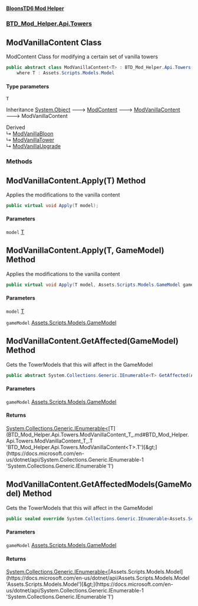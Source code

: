 #### [BloonsTD6 Mod Helper](index.md 'index')
### [BTD_Mod_Helper.Api.Towers](index.md#BTD_Mod_Helper.Api.Towers 'BTD_Mod_Helper.Api.Towers')

## ModVanillaContent<T> Class

ModContent Class for modifying a certain set of vanilla towers

```csharp
public abstract class ModVanillaContent<T> : BTD_Mod_Helper.Api.Towers.ModVanillaContent
    where T : Assets.Scripts.Models.Model
```
#### Type parameters

<a name='BTD_Mod_Helper.Api.Towers.ModVanillaContent_T_.T'></a>

`T`

Inheritance [System.Object](https://docs.microsoft.com/en-us/dotnet/api/System.Object 'System.Object') &#129106; [ModContent](BTD_Mod_Helper.Api.ModContent.md 'BTD_Mod_Helper.Api.ModContent') &#129106; [ModVanillaContent](BTD_Mod_Helper.Api.Towers.ModVanillaContent.md 'BTD_Mod_Helper.Api.Towers.ModVanillaContent') &#129106; ModVanillaContent<T>

Derived  
&#8627; [ModVanillaBloon](BTD_Mod_Helper.Api.Bloons.ModVanillaBloon.md 'BTD_Mod_Helper.Api.Bloons.ModVanillaBloon')  
&#8627; [ModVanillaTower](BTD_Mod_Helper.Api.Towers.ModVanillaTower.md 'BTD_Mod_Helper.Api.Towers.ModVanillaTower')  
&#8627; [ModVanillaUpgrade](BTD_Mod_Helper.Api.Towers.ModVanillaUpgrade.md 'BTD_Mod_Helper.Api.Towers.ModVanillaUpgrade')
### Methods

<a name='BTD_Mod_Helper.Api.Towers.ModVanillaContent_T_.Apply(T)'></a>

## ModVanillaContent<T>.Apply(T) Method

Applies the modifications to the vanilla content

```csharp
public virtual void Apply(T model);
```
#### Parameters

<a name='BTD_Mod_Helper.Api.Towers.ModVanillaContent_T_.Apply(T).model'></a>

`model` [T](BTD_Mod_Helper.Api.Towers.ModVanillaContent_T_.md#BTD_Mod_Helper.Api.Towers.ModVanillaContent_T_.T 'BTD_Mod_Helper.Api.Towers.ModVanillaContent<T>.T')

<a name='BTD_Mod_Helper.Api.Towers.ModVanillaContent_T_.Apply(T,Assets.Scripts.Models.GameModel)'></a>

## ModVanillaContent<T>.Apply(T, GameModel) Method

Applies the modifications to the vanilla content

```csharp
public virtual void Apply(T model, Assets.Scripts.Models.GameModel gameModel);
```
#### Parameters

<a name='BTD_Mod_Helper.Api.Towers.ModVanillaContent_T_.Apply(T,Assets.Scripts.Models.GameModel).model'></a>

`model` [T](BTD_Mod_Helper.Api.Towers.ModVanillaContent_T_.md#BTD_Mod_Helper.Api.Towers.ModVanillaContent_T_.T 'BTD_Mod_Helper.Api.Towers.ModVanillaContent<T>.T')

<a name='BTD_Mod_Helper.Api.Towers.ModVanillaContent_T_.Apply(T,Assets.Scripts.Models.GameModel).gameModel'></a>

`gameModel` [Assets.Scripts.Models.GameModel](https://docs.microsoft.com/en-us/dotnet/api/Assets.Scripts.Models.GameModel 'Assets.Scripts.Models.GameModel')

<a name='BTD_Mod_Helper.Api.Towers.ModVanillaContent_T_.GetAffected(Assets.Scripts.Models.GameModel)'></a>

## ModVanillaContent<T>.GetAffected(GameModel) Method

Gets the TowerModels that this will affect in the GameModel

```csharp
public abstract System.Collections.Generic.IEnumerable<T> GetAffected(Assets.Scripts.Models.GameModel gameModel);
```
#### Parameters

<a name='BTD_Mod_Helper.Api.Towers.ModVanillaContent_T_.GetAffected(Assets.Scripts.Models.GameModel).gameModel'></a>

`gameModel` [Assets.Scripts.Models.GameModel](https://docs.microsoft.com/en-us/dotnet/api/Assets.Scripts.Models.GameModel 'Assets.Scripts.Models.GameModel')

#### Returns
[System.Collections.Generic.IEnumerable&lt;](https://docs.microsoft.com/en-us/dotnet/api/System.Collections.Generic.IEnumerable-1 'System.Collections.Generic.IEnumerable`1')[T](BTD_Mod_Helper.Api.Towers.ModVanillaContent_T_.md#BTD_Mod_Helper.Api.Towers.ModVanillaContent_T_.T 'BTD_Mod_Helper.Api.Towers.ModVanillaContent<T>.T')[&gt;](https://docs.microsoft.com/en-us/dotnet/api/System.Collections.Generic.IEnumerable-1 'System.Collections.Generic.IEnumerable`1')

<a name='BTD_Mod_Helper.Api.Towers.ModVanillaContent_T_.GetAffectedModels(Assets.Scripts.Models.GameModel)'></a>

## ModVanillaContent<T>.GetAffectedModels(GameModel) Method

Gets the TowerModels that this will affect in the GameModel

```csharp
public sealed override System.Collections.Generic.IEnumerable<Assets.Scripts.Models.Model> GetAffectedModels(Assets.Scripts.Models.GameModel gameModel);
```
#### Parameters

<a name='BTD_Mod_Helper.Api.Towers.ModVanillaContent_T_.GetAffectedModels(Assets.Scripts.Models.GameModel).gameModel'></a>

`gameModel` [Assets.Scripts.Models.GameModel](https://docs.microsoft.com/en-us/dotnet/api/Assets.Scripts.Models.GameModel 'Assets.Scripts.Models.GameModel')

#### Returns
[System.Collections.Generic.IEnumerable&lt;](https://docs.microsoft.com/en-us/dotnet/api/System.Collections.Generic.IEnumerable-1 'System.Collections.Generic.IEnumerable`1')[Assets.Scripts.Models.Model](https://docs.microsoft.com/en-us/dotnet/api/Assets.Scripts.Models.Model 'Assets.Scripts.Models.Model')[&gt;](https://docs.microsoft.com/en-us/dotnet/api/System.Collections.Generic.IEnumerable-1 'System.Collections.Generic.IEnumerable`1')